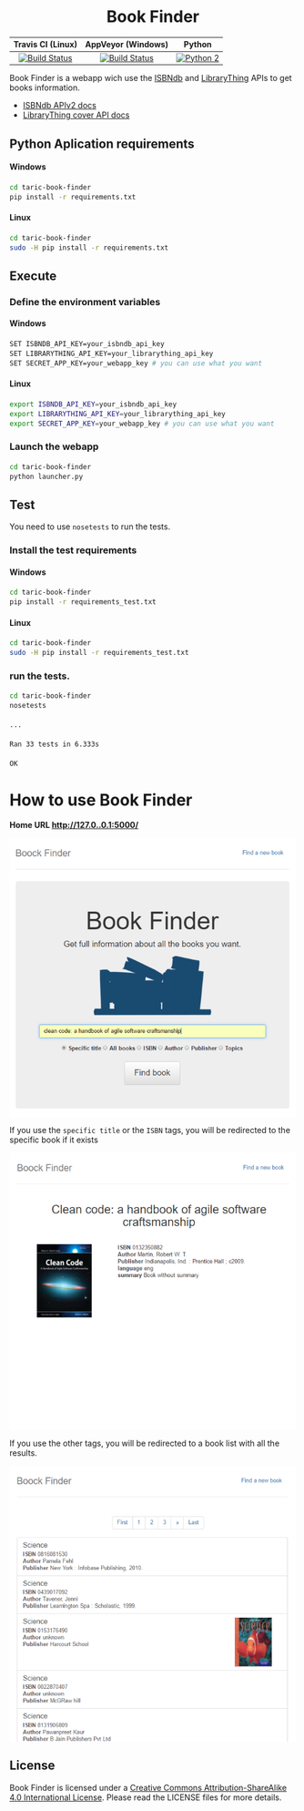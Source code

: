 <h1 align="center">Book Finder</h1>


|                                                                Travis CI (Linux)                                                               |                                                                                     AppVeyor (Windows)                                                                                     |                                                   Python                                                  |
|:----------------------------------------------------------------------------------------------------------------------------------------------:|:------------------------------------------------------------------------------------------------------------------------------------------------------------------------------------------:|:---------------------------------------------------------------------------------------------------------:|
| [![Build Status](https://travis-ci.org/davidsanfal/taric-book-finder.svg?branch=develop)](https://travis-ci.org/davidsanfal/taric-book-finder) | [![Build Status](https://ci.appveyor.com/api/projects/status/github/davidsanfal/taric-book-finder?branch=develop&svg=true)](https://ci.appveyor.com/project/davidsanfal/taric-book-finder) | [![Python 2](https://img.shields.io/badge/python-2.x-brightgreen.svg)](https://www.python.org/downloads/) |

Book Finder is a webapp wich use the [ISBNdb](http://isbndb.com/) and [LibraryThing](http://www.librarything.com) APIs to get books information.

- [ISBNdb APIv2 docs](http://isbndb.com/api/v2/docs)
- [LibraryThing cover API docs](http://blog.librarything.com/main/2008/08/a-million-free-covers-from-librarything/)


## Python Aplication requirements

#### Windows

```bash
cd taric-book-finder
pip install -r requirements.txt
```

#### Linux

```bash
cd taric-book-finder
sudo -H pip install -r requirements.txt
```

## Execute

### Define the environment variables

#### Windows

```bash
SET ISBNDB_API_KEY=your_isbndb_api_key
SET LIBRARYTHING_API_KEY=your_librarything_api_key
SET SECRET_APP_KEY=your_webapp_key # you can use what you want
```

#### Linux

```bash
export ISBNDB_API_KEY=your_isbndb_api_key
export LIBRARYTHING_API_KEY=your_librarything_api_key
export SECRET_APP_KEY=your_webapp_key # you can use what you want
```

### Launch the webapp

```bash
cd taric-book-finder
python launcher.py
```

## Test

You need to use `nosetests` to run the tests.

### Install the test requirements

#### Windows

```bash
cd taric-book-finder
pip install -r requirements_test.txt
```

#### Linux

```bash
cd taric-book-finder
sudo -H pip install -r requirements_test.txt
```

### run the tests.

```bash
cd taric-book-finder
nosetests

...

Ran 33 tests in 6.333s

OK
```

# How to use Book Finder

**Home URL http://127.0..0.1:5000/**

<p align="center">
<img src="docs/images/finder.png" align = "center">
</p>

If you use the `specific title` or the `ISBN` tags, you will be redirected to the specific book if it exists

<p align="center">
<img src="docs/images/book.png" align = "center">
</p>

If you use the other tags, you will be redirected to a book list with all the results.

<p align="center">
<img src="docs/images/books.png" align = "center">
</p>


## License

Book Finder is licensed under a [Creative Commons Attribution-ShareAlike 4.0 International License](http://creativecommons.org/licenses/by-sa/4.0/). Please read the LICENSE files for more details.
